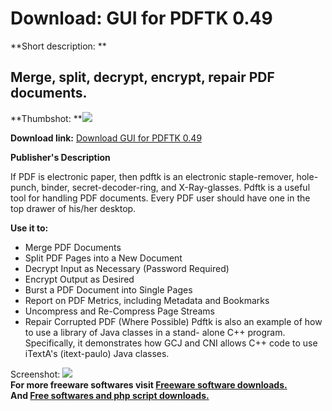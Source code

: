 # Download: GUI for PDFTK 0.49

**Short description: **

## Merge, split, decrypt, encrypt, repair PDF documents.

  
**Thumbshot: **![](http://www.freewarefiles.com/screenshot/guipdftk_md.gif)   
  
**Download link:** [Download GUI for PDFTK 0.49](http://freesoftwares.boysofts.com/GUI-For-PDFTK_program_22089.html)  
  

**Publisher's Description**  
  

If PDF is electronic paper, then pdftk is an electronic staple-remover, hole-
punch, binder, secret-decoder-ring, and X-Ray-glasses. Pdftk is a useful tool
for handling PDF documents. Every PDF user should have one in the top drawer
of his/her desktop.

**Use it to:**

  * Merge PDF Documents 
  * Split PDF Pages into a New Document 
  * Decrypt Input as Necessary (Password Required) 
  * Encrypt Output as Desired 
  * Burst a PDF Document into Single Pages 
  * Report on PDF Metrics, including Metadata and Bookmarks 
  * Uncompress and Re-Compress Page Streams 
  * Repair Corrupted PDF (Where Possible) 
Pdftk is also an example of how to use a library of Java classes in a stand-
alone C++ program. Specifically, it demonstrates how GCJ and CNI allows C++
code to use iTextA's (itext-paulo) Java classes.

  
  
Screenshot: ![](http://www.freewarefiles.com/screenshot/guipdftk.gif)  
**For more freeware softwares visit [Freeware software downloads.](http://freesoftwares.boysofts.com/)**   
**And [Free softwares and php script downloads.](http://www.boysofts.com/)**

